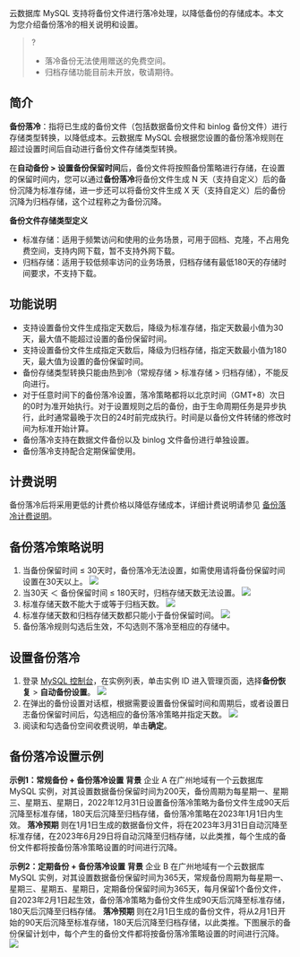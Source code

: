 云数据库 MySQL 支持将备份文件进行落冷处理，以降低备份的存储成本。本文为您介绍备份落冷的相关说明和设置。
>?
>- 落冷备份无法使用赠送的免费空间。
>- 归档存储功能目前未开放，敬请期待。

## 简介
**备份落冷**：指将已生成的备份文件（包括数据备份文件和 binlog 备份文件）进行存储类型转换，以降低成本。云数据库 MySQL 会根据您设置的备份落冷规则在超过设置时间后自动进行备份文件存储类型转换。

在**自动备份 > 设置备份保留时间**后，备份文件将按照备份策略进行存储，在设置的保留时间内，您可以通过**备份落冷**将备份文件生成 N 天（支持自定义）后的备份沉降为标准存储，进一步还可以将备份文件生成 X 天（支持自定义）后的备份沉降为归档存储，这个过程称之为备份沉降。

**备份文件存储类型定义**
- 标准存储：适用于频繁访问和使用的业务场景，可用于回档、克隆，不占用免费空间，支持内网下载，暂不支持外网下载。
- 归档存储：适用于较低频率访问的业务场景，归档存储有最低180天的存储时间要求，不支持下载。

## 功能说明
- 支持设置备份文件生成指定天数后，降级为标准存储，指定天数最小值为30天，最大值不能超过设置的备份保留时间。
- 支持设置备份文件生成指定天数后，降级为归档存储，指定天数最小值为180天，最大值为设置的备份保留时间。
- 备份存储类型转换只能由热到冷（常规存储 > 标准存储 > 归档存储），不能反向进行。
- 对于任意时间下的备份落冷设置，落冷策略都将以北京时间（GMT+8）次日的0时为准开始执行。对于设置规则之后的备份，由于生命周期任务是异步执行，此时通常最晚于次日的24时前完成执行。时间是以备份文件转储的修改时间为标准开始计算。
- 备份落冷支持在数据文件备份以及 binlog 文件备份进行单独设置。
- 备份落冷支持配合定期保留使用。

## 计费说明
备份落冷后将采用更低的计费价格以降低存储成本，详细计费说明请参见 [备份落冷计费说明](https://cloud.tencent.com/document/product/236/36263#BFLLJFSM)。

## 备份落冷策略说明
1. 当备份保留时间 ≤ 30天时，备份落冷无法设置，如需使用请将备份保留时间设置在30天以上。
![](https://qcloudimg.tencent-cloud.cn/raw/68058c4f485cf6cfc5627ff78085b69b.png)
2. 当30天 ＜ 备份保留时间 ≤ 180天时，归档存储天数无法设置。
![](https://qcloudimg.tencent-cloud.cn/raw/8214627386c913a0c2b251a8cabf4ebb.png)
3. 标准存储天数不能大于或等于归档天数。
![](https://qcloudimg.tencent-cloud.cn/raw/73c02a284d62039b296071dcdb0be02b.png)
4. 标准存储天数和归档存储天数都只能小于备份保留时间。
![](https://qcloudimg.tencent-cloud.cn/raw/72ec5822e14a4b21267c4abbf9fe8813.png)
5. 备份落冷规则勾选后生效，不勾选则不落冷至相应的存储中。

## 设置备份落冷
1. 登录 [MySQL 控制台](https://console.cloud.tencent.com/cdb)，在实例列表，单击实例 ID 进入管理页面，选择**备份恢复** > **自动备份设置**。
![](https://qcloudimg.tencent-cloud.cn/raw/479273cd64ff6244b273882557fbabff.png)
2. 在弹出的备份设置对话框，根据需要设置备份保留时间和周期后，或者设置日志备份保留时间后，勾选相应的备份落冷策略并指定天数。
![](https://qcloudimg.tencent-cloud.cn/raw/07925ad4398e7357416acfce69924ee6.png)
3. 阅读和勾选备份空间收费说明，单击**确定**。

## 备份落冷设置示例
**示例1：常规备份 + 备份落冷设置**
**背景**
企业 A 在广州地域有一个云数据库 MySQL 实例，对其设置数据备份保留时间为200天，备份周期为每星期一、星期三、星期五、星期日，2022年12月31日设置备份落冷策略为备份文件生成90天后沉降至标准存储，180天后沉降至归档存储，备份落冷策略在2023年1月1日内生效。
**落冷预期**
则在1月1日生成的数据备份文件，将在2023年3月31日自动沉降至标准存储，在2023年6月29日将自动沉降至归档存储，以此类推，每个生成的备份文件都将按备份落冷策略设置的时间进行沉降。

**示例2：定期备份 + 备份落冷设置**
**背景**
企业 B 在广州地域有一个云数据库 MySQL 实例，对其设置数据备份保留时间为365天，常规备份周期为每星期一、星期三、星期五、星期日，定期备份保留时间为365天，每月保留1个备份文件，自2023年2月1日起生效，备份落冷策略为备份文件生成90天后沉降至标准存储，180天后沉降至归档存储。
**落冷预期**
则在2月1日生成的备份文件，将从2月1日开始的90天后沉降至标准存储，180天后沉降至归档存储，以此类推。下图展示的备份保留计划中，每个产生的备份文件都将按备份落冷策略设置的时间进行沉降。
![](https://qcloudimg.tencent-cloud.cn/raw/f73f31e4183057f9d159cf2348570357.png)
